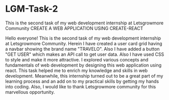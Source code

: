 # LGM-Task-2
This is the second task of my web development internship at Letsgrowmore Community
CREATE A WEB APPLICATION USING CREATE-REACT

Hello everyone!
This is the second task of my web development internship at Letsgrowmore Community. Herein I have created a user card grid having a navbar showing the brand name "TRAVELO". Also I have added a button "GET USER" which makes an API call to get user data. Also I have used CSS to style and make it more attractive.
I explored various concepts and fundamentals of web development by designing this web application using react. This task helped me to enrich my knowledge and skills in web development. Meanwhile, this internship turned out to be a great part of my learning process and an add on to my practical skills by getting my hands into coding.
Also, I would like to thank Letsgrowmore community for this marvellous opportunity.
